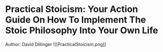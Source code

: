 # Practical Stoicism: Your Action Guide On How To Implement The Stoic Philosophy Into Your Own Life

Author: David Dillinger
![[PracticalStoicism.png]]

